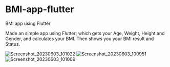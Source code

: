 # BMI-app-flutter
BMI app using Flutter

Made an simple app using Flutter; which gets your Age, Weight, Height and Gender, and calculates your BMI.
Then shows you your BMI result and Status.




![Screenshot_20230603_101022](https://github.com/SiavashAbbasifar/BMI-app-flutter/assets/76787697/fe365be0-2f9a-4d95-9243-60fe1c9f6b41)
![Screenshot_20230603_100951](https://github.com/SiavashAbbasifar/BMI-app-flutter/assets/76787697/bf164206-2737-4218-acae-0ec8ab8ff785)
![Screenshot_20230603_101009](https://github.com/SiavashAbbasifar/BMI-app-flutter/assets/76787697/8d83ef3c-e26f-4324-bebd-a45417c9b6bc)
